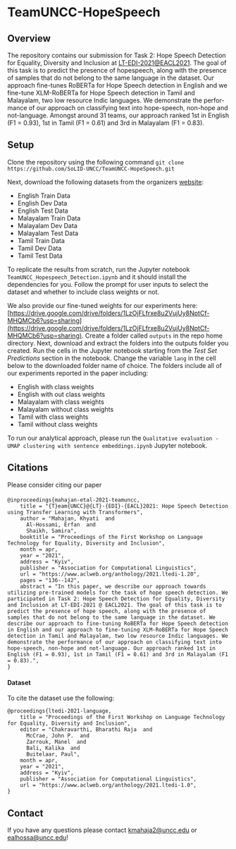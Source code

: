 # TeamUNCC-HopeSpeech
 
 ## Overview
The repository contains our submission for Task  2:    Hope  Speech  Detection  for  Equality,  Diversity  and  Inclusion at  [LT-EDI-2021@EACL2021](https://sites.google.com/view/lt-edi-2021). The  goal  of this  task  is  to  predict  the  presence  of  hopespeech,  along  with  the  presence  of  samples that  do  not  belong  to  the  same  language  in the dataset. Our approach  fine-tunes  RoBERTa  for  Hope  Speech  detection in  English  and we fine-tune XLM-RoBERTa for Hope Speech detection in Tamil  and  Malayalam,  two  low  resource  Indic  languages. We  demonstrate  the  perfor-mance  of  our  approach  on  classifying  text into hope-speech, non-hope and not-language.  Amongst around 31 teams, our approach ranked 1st in English (F1 = 0.93), 1st in Tamil (F1 = 0.61) and 3rd in Malayalam (F1 = 0.83).

## Setup

Clone the repository using the following command ``git clone https://github.com/SoLID-UNCC/TeamUNCC-HopeSpeech.git``

Next, download the following datasets from the organizers [website](https://competitions.codalab.org/competitions/27653#participate-get-data):
 - English Train Data
 - English Dev Data
 - English Test Data
 - Malayalam Train Data
 - Malayalam Dev Data
 - Malayalam Test Data
 - Tamil Train Data
 - Tamil Dev Data
 - Tamil Test Data


To replicate the results from scratch, run the Jupyter notebook ``TeamUNCC_Hopespeech_Detection.ipynb`` and it should install the dependencies for you. Follow the prompt for user inputs to select the dataset and whether to include class weights or not. 

We also provide our fine-tuned weights for our experiments here: [https://drive.google.com/drive/folders/1LzOjFLfrxe8u2VujUy8NptCf-MHQMCb6?usp=sharing](https://drive.google.com/drive/folders/1LzOjFLfrxe8u2VujUy8NptCf-MHQMCb6?usp=sharing). Create a folder called `outputs`  in the repo home directory. Next, download and extract the folders into the outputs folder you created.  Run the cells in the Jupyter notebook starting from the *Test Set Predictions* section in the notebook. Change the variable `lang` in the cell below to the downloaded folder name of choice. The folders include all of our experiments reported in the paper including:
 - English with class weights
 - English with out class weights
 - Malayalam with class weights
 - Malayalam without class weights
 - Tamil with class weights
 - Tamil without class weights


To run our analytical approach, please run the ``Qualitative evaluation - UMAP clustering with sentence embeddings.ipynb`` Jupyter notebook.






## Citations

Please consider citing our paper
####

```
@inproceedings{mahajan-etal-2021-teamuncc,
    title = "{T}eam{UNCC}@{LT}-{EDI}-{EACL}2021: Hope Speech Detection using Transfer Learning with Transformers",
    author = "Mahajan, Khyati  and
      Al-Hossami, Erfan  and
      Shaikh, Samira",
    booktitle = "Proceedings of the First Workshop on Language Technology for Equality, Diversity and Inclusion",
    month = apr,
    year = "2021",
    address = "Kyiv",
    publisher = "Association for Computational Linguistics",
    url = "https://www.aclweb.org/anthology/2021.ltedi-1.20",
    pages = "136--142",
    abstract = "In this paper, we describe our approach towards utilizing pre-trained models for the task of hope speech detection. We participated in Task 2: Hope Speech Detection for Equality, Diversity and Inclusion at LT-EDI-2021 @ EACL2021. The goal of this task is to predict the presence of hope speech, along with the presence of samples that do not belong to the same language in the dataset. We describe our approach to fine-tuning RoBERTa for Hope Speech detection in English and our approach to fine-tuning XLM-RoBERTa for Hope Speech detection in Tamil and Malayalam, two low resource Indic languages. We demonstrate the performance of our approach on classifying text into hope-speech, non-hope and not-language. Our approach ranked 1st in English (F1 = 0.93), 1st in Tamil (F1 = 0.61) and 3rd in Malayalam (F1 = 0.83).",
}
```


#### Dataset

To cite the dataset use the following:
```
@proceedings{ltedi-2021-language,
    title = "Proceedings of the First Workshop on Language Technology for Equality, Diversity and Inclusion",
    editor = "Chakravarthi, Bharathi Raja  and
      McCrae, John P.  and
      Zarrouk, Manel  and
      Bali, Kalika  and
      Buitelaar, Paul",
    month = apr,
    year = "2021",
    address = "Kyiv",
    publisher = "Association for Computational Linguistics",
    url = "https://www.aclweb.org/anthology/2021.ltedi-1.0",
}
```

## Contact

If you have any questions please contact kmahaja2@uncc.edu or ealhossa@uncc.edu!
